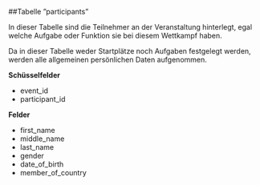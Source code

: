 ##Tabelle ”participants”

In dieser Tabelle sind die Teilnehmer an der Veranstaltung hinterlegt, egal welche Aufgabe oder Funktion sie bei diesem Wettkampf haben. 

Da in dieser Tabelle weder Startplätze noch Aufgaben festgelegt werden, werden alle allgemeinen persönlichen Daten aufgenommen. 

**Schüsselfelder**

* event_id
* participant_id

**Felder**

* first_name
* middle_name
* last_name
* gender
* date_of_birth
* member_of_country
